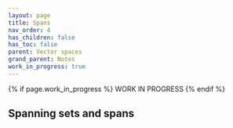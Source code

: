 ```yaml
---
layout: page
title: Spans
nav_order: 4
has_children: false
has_toc: false
parent: Vector spaces
grand_parent: Notes
work_in_progress: true
---
```


{% if page.work_in_progress %}
    WORK IN PROGRESS
{% endif %}

## Spanning sets and spans
